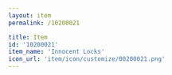 ```yaml
---
layout: item
permalink: /10200021

title: Item
id: '10200021'
item_name: 'Innocent Locks'
icon_url: 'item/icon/customize/00200021.png'
---
```

